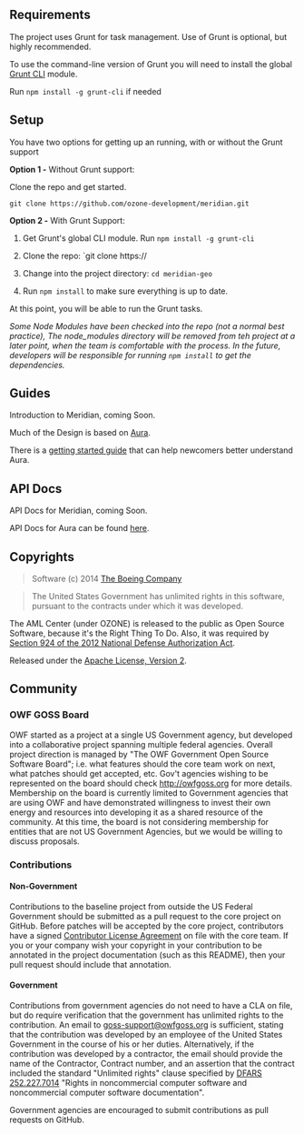 ## Requirements

The project uses Grunt for task management. Use of Grunt is optional, but highly recommended.

To use the command-line version of Grunt you will need to install the global [Grunt CLI](http://gruntjs.com/getting-started) module.

Run `npm install -g grunt-cli` if needed


## Setup

You have two options for getting up an running, with or without the Grunt support

**Option 1 -** Without Grunt support:

Clone the repo and get started.

`git clone https://github.com/ozone-development/meridian.git`

**Option 2 -** With Grunt Support:

1. Get Grunt's global CLI module. Run `npm install -g grunt-cli`

2. Clone the repo: `git clone https://

3. Change into the project directory: `cd meridian-geo`

4. Run `npm install` to make sure everything is up to date. 

At this point, you will be able to run the Grunt tasks.

*Some Node Modules have been checked into the repo (not a normal best practice),
The node_modules directory will be removed from teh project at a later point, 
when the team is comfortable with the process. In the future, 
developers will be responsible for running `npm install` to get the dependencies.*


## Guides

Introduction to Meridian, coming Soon.

Much of the Design is based on [Aura](http://aurajs.com/). 

There is a [getting started guide](http://aurajs.github.io/getting-started/) that can help newcomers better understand Aura.


## API Docs

API Docs for Meridian, coming Soon.

API Docs for Aura can be found [here](http://aurajs.github.io/api/).

## Copyrights
> Software (c) 2014 [The Boeing Company](http://www.boeing.com/ "Boeing")

> The United States Government has unlimited rights in this software, pursuant to the contracts under which it was developed.  
 
The AML Center (under OZONE) is released to the public as Open Source Software, because it's the Right Thing To Do. Also, it was required by [Section 924 of the 2012 National Defense Authorization Act](http://www.gpo.gov/fdsys/pkg/PLAW-112publ81/pdf/PLAW-112publ81.pdf "NDAA FY12").

Released under the [Apache License, Version 2](http://www.apache.org/licenses/LICENSE-2.0.html "Apache License v2").


## Community
 
### OWF GOSS Board
OWF started as a project at a single US Government agency, but developed into a collaborative project spanning multiple federal agencies.  Overall project direction is managed by "The OWF Government Open Source Software Board"; i.e. what features should the core team work on next, what patches should get accepted, etc.  Gov't agencies wishing to be represented on the board should check http://owfgoss.org for more details.  Membership on the board is currently limited to Government agencies that are using OWF and have demonstrated willingness to invest their own energy and resources into developing it as a shared resource of the community.  At this time, the board is not considering membership for entities that are not US Government Agencies, but we would be willing to discuss proposals.
 
### Contributions

#### Non-Government
Contributions to the baseline project from outside the US Federal Government should be submitted as a pull request to the core project on GitHub.  Before patches will be accepted by the core project, contributors have a signed [Contributor License Agreement](https://www.ozoneplatform.org/ContributorLicenseAgreement1-3OZONE.docx) on file with the core team.  If you or your company wish your copyright in your contribution to be annotated in the project documentation (such as this README), then your pull request should include that annotation.
 
#### Government
Contributions from government agencies do not need to have a CLA on file, but do require verification that the government has unlimited rights to the contribution.  An email to goss-support@owfgoss.org is sufficient, stating that the contribution was developed by an employee of the United States Government in the course of his or her duties. Alternatively, if the contribution was developed by a contractor, the email should provide the name of the Contractor, Contract number, and an assertion that the contract included the standard "Unlimited rights" clause specified by [DFARS 252.227.7014](http://www.acq.osd.mil/dpap/dars/dfars/html/current/252227.htm#252.227-7014) "Rights in noncommercial computer software and noncommercial computer software documentation".
 
Government agencies are encouraged to submit contributions as pull requests on GitHub.
